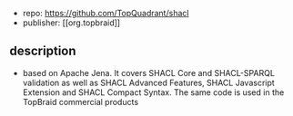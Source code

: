 
- repo: https://github.com/TopQuadrant/shacl
- publisher: [[org.topbraid]]

## description

- based on Apache Jena. It covers SHACL Core and SHACL-SPARQL validation as well as SHACL Advanced Features, SHACL Javascript Extension and SHACL Compact Syntax. The same code is used in the TopBraid commercial products